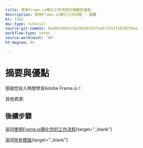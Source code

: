 ```yaml
---
title: 使用Frame.io簡化工作流程的摘要和優點
description: 使用Frame.io簡化工作流程 — 摘要
kt: 5342
doc-type: tutorial
source-git-commit: 8ed0b38056c6e2db4937bfaa9cfb53f5878250ee
workflow-type: tm+mt
source-wordcount: '45'
ht-degree: 8%

---
```


# 摘要與優點

感謝您投入時間學習Adobe Frame.io！

其他資源:


## 後續步驟

返回[使用Frame.io簡化您的工作流程](./frameio.md){target="_blank"}

返回[所有模組](./../../../overview.md){target="_blank"}